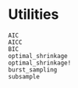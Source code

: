 # Utilities

```@docs
AIC
AICC
BIC
optimal_shrinkage
optimal_shrinkage!
burst_sampling
subsample
```
